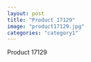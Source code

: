 ```yaml
---
layout: post
title: "Product 17129"
image: "product17129.jpg"
categories: "category1"
---
```

Product 17129
